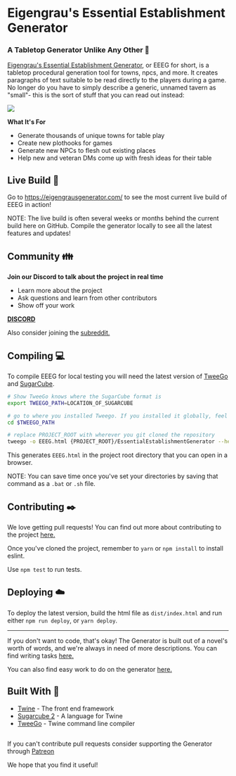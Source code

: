 # Eigengrau's Essential Establishment Generator

### A Tabletop Generator Unlike Any Other :game_die:

[Eigengrau's Essential Establishment Generator](https://eigengrausgenerator.com/), or EEEG for short, is a tabletop procedural generation tool for towns, npcs, and more. It creates paragraphs of text suitable to be read directly to the players during a game. No longer do you have to simply describe a generic, unnamed tavern as "small"- this is the sort of stuff that you can read out instead:

![](https://i.imgur.com/SMoFRno.png)


**What It's For**
* Generate thousands of unique towns for table play
* Create new plothooks for games
* Generate new NPCs to flesh out existing places
* Help new and veteran DMs come up with fresh ideas for their table

## Live Build :rocket:
Go to https://eigengrausgenerator.com/ to see the most current live build of EEEG in action!

NOTE: The live build is often several weeks or months behind the current build here on GitHub. Compile the generator locally to see all the latest features and updates!

## Community :family:
**Join our Discord to talk about the project in real time**
* Learn more about the project
* Ask questions and learn from other contributors
* Show off your work

**[DISCORD](https://discord.gg/A543VC5)**

Also consider joining the [subreddit.](https://www.reddit.com/r/EigengrausGenerator)

## Compiling :computer:
To compile EEEG for local testing you will need the latest version of [TweeGo](http://www.motoslave.net/tweego/) and [SugarCube](http://www.motoslave.net/sugarcube/2/). 
```bash
# Show TweeGo knows where the SugarCube format is
export TWEEGO_PATH=LOCATION_OF_SUGARCUBE

# go to where you installed Tweego. If you installed it globally, feel free to skip this
cd $TWEEGO_PATH

# replace PROJECT_ROOT with wherever you git cloned the repository
tweego -o EEEG.html {PROJECT_ROOT}/EssentialEstablishmentGenerator --head={PROJECT_ROOT}/main.txt
```
This generates `EEEG.html` in the project root directory that you can open in a browser.

NOTE: You can save time once you've set your directories by saving that command as a `.bat` or `.sh` file.

## Contributing :black_nib:
We love getting pull requests! You can find out more about contributing to the project [here.](https://github.com/ryceg/Eigengrau-s-Essential-Establishment-Generator/wiki/Contributing) 

Once you've cloned the project, remember to `yarn` or `npm install` to install eslint.

Use `npm test` to run tests.

## Deploying :cloud:
To deploy the latest version, build the html file as `dist/index.html` and run either `npm run deploy`, or `yarn deploy`.

---

If you don't want to code, that's okay! The Generator is built out of a novel's worth of words, and we're always in need of more descriptions. You can find writing tasks [here.](https://github.com/ryceg/Eigengrau-s-Essential-Establishment-Generator/issues?q=is%3Aissue+is%3Aopen+label%3AWriting)

You can also find easy work to do on the generator [here.](https://github.com/ryceg/Eigengrau-s-Essential-Establishment-Generator/issues?q=is%3Aissue+is%3Aopen+label%3A%22good+first+issue%22)

## Built With :hammer:
* [Twine](https://twinery.org/) - The front end framework 
* [Sugarcube 2](https://www.motoslave.net/sugarcube/2/) - A language for Twine
* [TweeGo](https://www.motoslave.net/tweego/) - Twine command line compiler

##

If you can't contribute pull requests consider supporting the Generator through [Patreon](https://www.patreon.com/eigengrausgenerator)

We hope that you find it useful!


